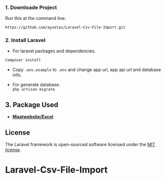 ### 1. Downloade Project
Run this at the command line:
```bash
https://github.com/aysetas/Laravel-Csv-File-Import.git
```
### 2. Install Laravel
- For laravel packages and dependencies.
```bash
Composer install
```
- Copy `.env.example` to `.env` and change app url, app api url and database info.

- For generate database. <br>
`php artisan migrate `

## 3. Package Used

- **[Maatwebsite/Excel ](https://docs.laravel-excel.com/3.1/getting-started/installation.html)**


## License

The Laravel framework is open-sourced software licensed under the [MIT license](https://opensource.org/licenses/MIT).
# Laravel-Csv-File-Import
